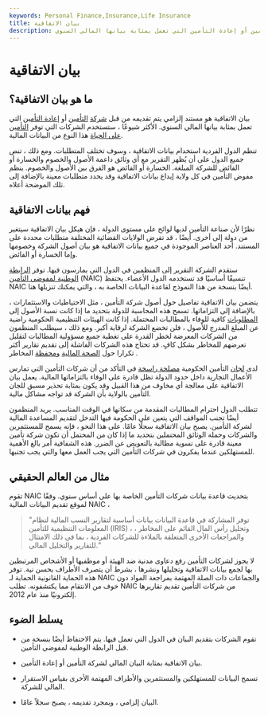 ```yaml
---
keywords: Personal Finance,Insurance,Life Insurance
title: بيان الاتفاقية
description: بيان الاتفاقية هو مستند مقدم من شركة التأمين أو إعادة التأمين التي تعمل بمثابة بيانها المالي السنوي.
---
```


# بيان الاتفاقية
## ما هو بيان الاتفاقية؟

بيان الاتفاقية هو مستند إلزامي يتم تقديمه من قبل [شركة](/insurance) [التأمين](/insurance) أو [إعادة التأمين](/reinsurance) التي تعمل بمثابة بيانها المالي السنوي. الأكثر شيوعًا ، ستستخدم الشركات التي توفر [التأمين على الحياة](/lifeinsurance) هذا النوع من البيانات المالية.

تنظم الدول الفردية استخدام بيانات الاتفاقية ، وسوف تختلف المتطلبات. ومع ذلك ، تنص جميع الدول على أن يُظهر التقرير مع أي وثائق داعمة الأصول والخصوم والخسارة أو الفائض للشركة المبلغة. الخسارة أو الفائض هو الفرق بين الأصول والخصوم. ينظم مفوض التأمين في كل ولاية إيداع بيانات الاتفاقية وقد يحدد متطلبات معينة بالإضافة إلى تلك الموضحة أعلاه.

## فهم بيانات الاتفاقية

نظرًا لأن صناعة التأمين لديها لوائح على مستوى الدولة ، فإن هيكل بيان الاتفاقية سيتغير من دولة إلى أخرى. أيضًا ، قد تفرض الولايات القضائية المختلفة متطلبات محددة على المستند. أحد العناصر الموجودة في جميع بيانات الاتفاقية هو بيان أصول الشركة وخصومها وإما الخسارة أو الفائض.

ستقدم الشركة التقرير إلى المنظمين في الدول التي يمارسون فيها. توفر [الرابطة الوطنية لمفوضي التأمين](/nainsurancec) (NAIC) تنسيقًا أساسيًا قد تستخدمه الدول الأعضاء. يحتفظ NAIC أيضًا بنسخة من هذا النموذج لقاعدة البيانات الخاصة به ، والتي يمكنك تنزيلها هنا.

يتضمن بيان الاتفاقية تفاصيل حول أصول شركة التأمين ، مثل الاحتياطيات والاستثمارات ، بالإضافة إلى التزاماتها. تسمح هذه المحاسبة للدولة بتحديد ما إذا كانت نسبة الأصول إلى [المطلوبات](/liability) كافية للوفاء بالمطالبات المحتملة. إذا كانت الهيئات التنظيمية الحكومية راضية عن المبلغ المدرج للأصول ، فلن تخضع الشركة لرقابة أكبر. ومع ذلك ، سيطلب المنظمون من الشركات المعرضة لخطر القدرة على تغطية جميع مسؤولية المطالبات لتقليل تعرضهم للمخاطر بشكل كافٍ. قد تحتاج هذه الشركات الفاشلة إلى تقديم تقارير أكثر تكرارا حول [الصحة المالية](/financial-health) [ومحفظة](/portfolio) المخاطر .

لدى [لجان](/commission) التأمين الحكومية [مصلحة راسخة](/vestedinterest) في التأكد من أن شركات التأمين التي تمارس الأعمال التجارية داخل حدود الدولة تظل قادرة على الوفاء بالتزاماتها المالية. يعمل بيان الاتفاقية على معالجة أي مخاوف من هذا القبيل وقد يكون بمثابة تحذير مسبق للجان التأمين بالولاية بأن الشركة قد تواجه مشاكل مالية.

تتطلب الدول احترام المطالبات المقدمة من سكانها في الوقت المناسب. يريد المنظمون أيضًا تجنب المواقف التي يتعين على الحكومة فيها التدخل لتقديم المساعدة المالية لشركة التأمين. يصبح بيان الاتفاقية سجلًا عامًا. على هذا النحو ، فإنه يسمح للمستثمرين والشركات وحملة الوثائق المحتملين بتحديد ما إذا كان من المحتمل أن تكون شركة تأمين معينة قادرة على تسوية مطالبة بالتعويض عن الضرر. هذه الشفافية أمر بالغ الأهمية للمستهلكين عندما يفكرون في شركات التأمين التي يجب العمل معها والتي يجب تجنبها.

## مثال من العالم الحقيقي

تقوم NAIC بتحديث قاعدة بيانات شركات التأمين الخاصة بها على أساس سنوي. وفقًا لموقع تقديم البيانات المالية NAIC ،

>

> "توفر المشاركة في قاعدة البيانات بيانات أساسية لتقارير النسب المالية لنظام المعلومات التنظيمية للتأمين (IRIS) ، وتحليل رأس المال القائم على المخاطر ، والمراجعات الأخرى المتعلقة بالملاءة للشركات الفردية ، بما في ذلك الامتثال للتقارير والتحليل المالي."

>

لا يجوز لشركات التأمين رفع دعاوى مدنية ضد الهيئة أو موظفيها أو الأشخاص المرتبطين بها لجمع بيانات الاتفاقية وتحليلها ونشرها ، بشرط أن يتصرف الأطراف بحسن نية. توفر هذه الحماية القانونية الحماية لـ NAIC والجماعات ذات الصلة المهتمة بمراجعة المواد دون خوف من الانتقام مما يكتشفونه. تطلب NAIC من شركات التأمين تقديم تقاريرها إلكترونيًا منذ عام 2012.

## يسلط الضوء

- تقوم الشركات بتقديم البيان في الدول التي تعمل فيها. يتم الاحتفاظ أيضًا بنسخة من قبل الرابطة الوطنية لمفوضي التأمين.

- بيان الاتفاقية بمثابة البيان المالي لشركة التأمين أو إعادة التأمين.

- تسمح البيانات للمستهلكين والمستثمرين والأطراف المهتمة الأخرى بقياس الاستقرار المالي للشركة.

- البيان إلزامي ، وبمجرد تقديمه ، يصبح سجلاً عامًا.

